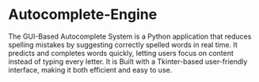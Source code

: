 # Autocomplete-Engine
The GUI-Based Autocomplete System is a Python application that reduces spelling mistakes by suggesting correctly spelled words in real time. It predicts and completes words quickly, letting users focus on content instead of typing every letter. It is Built with a Tkinter-based user-friendly interface, making it both efficient and easy to use.

